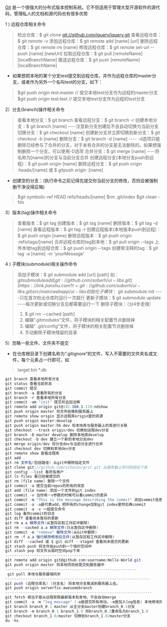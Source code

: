 [Git](https://link.jianshu.com/?t=http://gitref.org/index.html) 是一个很强大的分布式版本控制系统。它不但适用于管理大型开源软件的源代码，管理私人的文档和源代码也有很多优势

1 )  远程仓库相关命令

> 检出仓库：$ git clone [git://github.com/jquery/jquery.git](https://link.jianshu.com?t=git://github.com/jquery/jquery.git)
>  查看远程仓库：$ git remote -v
>  添加远程仓库：$ git remote add [name] [url]
>  删除远程仓库：$ git remote rm [name]
>  修改远程仓库：$ git remote set-url --push [name] [newUrl]
>  拉取远程仓库：$ git pull [remoteName] [localBranchName]
>  推送远程仓库：$ git push [remoteName] [localBranchName]

- 如果想把本地的某个分支test提交到远程仓库，并作为远程仓库的master分支，或者作为另外一个名叫test的分支，如下：

> $git push origin test:master         // 提交本地test分支作为远程的master分支
>  $git push origin test:test              // 提交本地test分支作为远程的test分支

2）分支(branch)操作相关命令

> 查看本地分支：$ git branch
>  查看远程分支：$ git branch -r
>  创建本地分支：$ git branch [name] ----注意新分支创建后不会自动切换为当前分支
>  切换分支：$ git checkout [name]
>  创建新分支并立即切换到新分支：$ git checkout -b [name]
>  删除分支：$ git branch -d [name] ---- -d选项只能删除已经参与了合并的分支，对于未有合并的分支是无法删除的。如果想强制删除一个分支，可以使用-D选项
>  合并分支：$ git merge [name] ----将名称为[name]的分支与当前分支合并
>  创建远程分支(本地分支push到远程)：$ git push origin [name]
>  删除远程分支：$ git push origin :heads/[name] 或 $ gitpush origin :[name]

- 创建空的分支：(执行命令之前记得先提交你当前分支的修改，否则会被强制删干净没得后悔)

> $git symbolic-ref HEAD refs/heads/[name]
>  $rm .git/index
>  $git clean -fdx

3）版本(tag)操作相关命令

> 查看版本：$ git tag
>  创建版本：$ git tag [name]
>  删除版本：$ git tag -d [name]
>  查看远程版本：$ git tag -r
>  创建远程版本(本地版本push到远程)：$ git push origin [name]
>  删除远程版本：$ git push origin :refs/tags/[name]
>  合并远程仓库的tag到本地：$ git pull origin --tags
>  上传本地tag到远程仓库：$ git push origin --tags
>  创建带注释的tag：$ git tag -a [name] -m 'yourMessage'

4 ) 子模块(submodule)相关操作命令

> 添加子模块：$ git submodule add [url] [path]
>  如：$git submodule add [git://github.com/soberh/ui-libs.git](https://link.jianshu.com?t=git://github.com/soberh/ui-libs.git) src/main/webapp/ui-libs
>  初始化子模块：$ git submodule init  ----只在首次检出仓库时运行一次就行
>  更新子模块：$ git submodule update ----每次更新或切换分支后都需要运行一下
>  删除子模块：（分4步走哦）
>
> 1. $ git rm --cached [path]
> 2. 编辑“.gitmodules”文件，将子模块的相关配置节点删除掉
> 3. 编辑“ .git/config”文件，将子模块的相关配置节点删除掉
> 4. 手动删除子模块残留的目录

5）忽略一些文件、文件夹不提交

- 在仓库根目录下创建名称为“.gitignore”的文件，写入不需要的文件夹名或文件，每个元素占一行即可，如

> target
>  bin
>  *.db

```csharp
git branch 查看本地所有分支
git status 查看当前状态 
git commit 提交 
git branch -a 查看所有的分支
git branch -r 查看本地所有分支
git commit -am "init" 提交并且加注释 
git remote add origin git@192.168.1.119:ndshow
git push origin master 将文件给推到服务器上 
git remote show origin 显示远程库origin里的资源 
git push origin master:develop
git push origin master:hb-dev 将本地库与服务器上的库进行关联 
git checkout --track origin/dev 切换到远程dev分支
git branch -D master develop 删除本地库develop
git checkout -b dev 建立一个新的本地分支dev
git merge origin/dev 将分支dev与当前分支进行合并
git checkout dev 切换到本地dev分支
git remote show 查看远程库
git add .
git rm 文件名(包括路径) 从git中删除指定文件
git clone git://github.com/schacon/grit.git 从服务器上将代码给拉下来
git config --list 看所有用户
git ls-files 看已经被提交的
git rm [file name] 删除一个文件
git commit -a 提交当前repos的所有的改变
git add [file name] 添加一个文件到git index
git commit -v 当你用－v参数的时候可以看commit的差异
git commit -m "This is the message describing the commit" 添加commit信息
git commit -a -a是代表add，把所有的change加到git index里然后再commit
git commit -a -v 一般提交命令
git log 看你commit的日志
git diff 查看尚未暂存的更新
git rm a.a 移除文件(从暂存区和工作区中删除)
git rm --cached a.a 移除文件(只从暂存区中删除)
git commit -m "remove" 移除文件(从Git中删除)
git rm -f a.a 强行移除修改后文件(从暂存区和工作区中删除)
git diff --cached 或 $ git diff --staged 查看尚未提交的更新
git stash push 将文件给push到一个临时空间中
git stash pop 将文件从临时空间pop下来
---------------------------------------------------------
git remote add origin git@github.com:username/Hello-World.git
git push origin master 将本地项目给提交到服务器中
-----------------------------------------------------------
 git pull 本地与服务器端同步
-----------------------------------------------------------------
git push (远程仓库名) (分支名) 将本地分支推送到服务器上去。
git push origin serverfix:awesomebranch
------------------------------------------------------------------
git fetch 相当于是从远程获取最新版本到本地，不会自动merge
git commit -a -m "log_message" (-a是提交所有改动，-m是加入log信息) 本地修改同步至服务器端 ：
git branch branch_0.1 master 从主分支master创建branch_0.1分支
git branch -m branch_0.1 branch_1.0 将branch_0.1重命名为branch_1.0
git checkout branch_1.0/master 切换到branch_1.0/master分支
du -hs
```